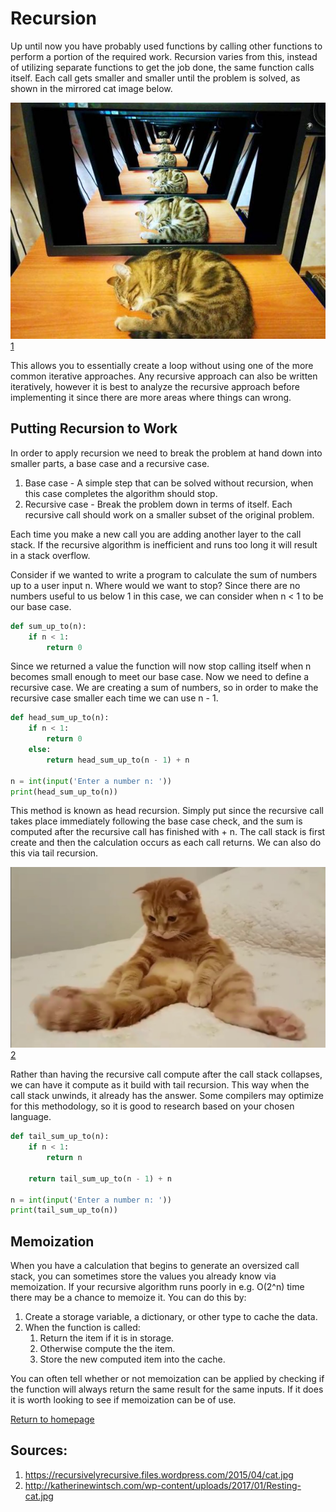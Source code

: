 # Recursion
Up until now you have probably used functions by calling other functions to
perform a portion of the required work. Recursion varies from this, instead
of utilizing separate functions to get the job done, the same function calls itself.
Each call gets smaller and smaller until the problem is solved, as shown in the
mirrored cat image below.

![Recursive Cat](recursivecat.jpg)
[1](#Sources)

This allows you to essentially create a loop without using one of the more common iterative
approaches. Any recursive approach can also be written iteratively, however
it is best to analyze the recursive approach before implementing it since
there are more areas where things can wrong. 

## Putting Recursion to Work
In order to apply recursion we need to break the problem at hand down into
smaller parts, a base case and a recursive case.
1. Base case - A simple step that can be solved without recursion, when this 
case completes the algorithm should stop.
1. Recursive case - Break the problem down in terms of itself. Each recursive
call should work on a smaller subset of the original problem.

Each time you make a new call you are adding another layer to the call stack.
If the recursive algorithm is inefficient and runs too long it will result
in a stack overflow.

Consider if we wanted to write a program to calculate the sum of numbers up to
a user input n. Where would we want to stop? Since there are no numbers useful to us
below 1 in this case, we can consider when n < 1 to be our base case.

```python
def sum_up_to(n):
    if n < 1:
        return 0
```
Since we returned a value the function will now stop calling itself when n becomes
small enough to meet our base case. Now we need to define a recursive case. We are creating
a sum of numbers, so in order to make the recursive case smaller each time we can use
n - 1.

```python
def head_sum_up_to(n):
    if n < 1:
        return 0
    else:
        return head_sum_up_to(n - 1) + n

n = int(input('Enter a number n: '))
print(head_sum_up_to(n))
```

This method is known as head recursion. Simply put since the recursive call
takes place immediately following the base case check, and the sum is computed
after the recursive call has finished with + n. The call stack is first create and
then the calculation occurs as each call returns. We can also do this via tail 
recursion.

![Tail Recursion](cattail.jpg) [2](#Sources)

Rather than having the recursive call compute after the call stack collapses,
we can have it compute as it build with tail recursion. This way when the call
stack unwinds, it already has the answer. Some compilers may optimize for this
methodology, so it is good to research based on your chosen language.

```python
def tail_sum_up_to(n):
    if n < 1:
        return n

    return tail_sum_up_to(n - 1) + n

n = int(input('Enter a number n: '))
print(tail_sum_up_to(n))
```

## Memoization
When you have a calculation that begins to generate an oversized call stack,
you can sometimes store the values you already know via memoization. If your
recursive algorithm runs poorly in e.g. O(2^n) time there may be a chance to memoize 
it. You can do this by:
1. Create a storage variable, a dictionary, or other type to cache the data.
1. When the function is called:
    1. Return the item if it is in storage.
    1. Otherwise compute the the item.
    1. Store the new computed item into the cache.

You can often tell whether or not memoization can be applied by checking if
the function will always return the same result for the same inputs. If it does
it is worth looking to see if memoization can be of use.

[Return to homepage](../README.md)

## Sources:
1. https://recursivelyrecursive.files.wordpress.com/2015/04/cat.jpg
1. http://katherinewintsch.com/wp-content/uploads/2017/01/Resting-cat.jpg